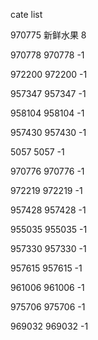 cate list

970775 新鲜水果 8

970778 970778 -1

972200 972200 -1

957347 957347 -1

958104 958104 -1

957430 957430 -1

5057 5057 -1

970776 970776 -1

972219 972219 -1

957428 957428 -1

955035 955035 -1

957330 957330 -1

957615 957615 -1

961006 961006 -1

975706 975706 -1

969032 969032 -1

